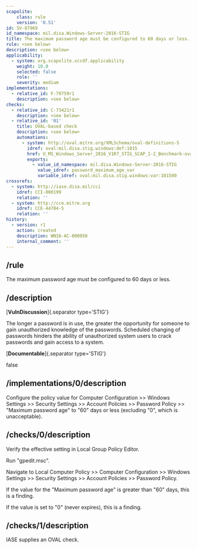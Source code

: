 ```yaml
---
scapolite:
    class: rule
    version: '0.51'
id: SV-87969
id_namespace: mil.disa.Windows-Server-2016-STIG
title: The maximum password age must be configured to 60 days or less.
rule: <see below>
description: <see below>
applicability:
  - system: org.scapolite.xccdf.applicability
    weight: 10.0
    selected: false
    role: ''
    severity: medium
implementations:
  - relative_id: F-79759r1
    description: <see below>
checks:
  - relative_id: C-73421r1
    description: <see below>
  - relative_id: '01'
    title: OVAL-based check
    description: <see below>
    automations:
      - system: http://oval.mitre.org/XMLSchema/oval-definitions-5
        idref: oval:mil.disa.stig.windows:def:1015
        href: U_MS_Windows_Server_2016_V1R7_STIG_SCAP_1-2_Benchmark-oval.xml
        exports:
          - value_id_namespace: mil.disa.Windows-Server-2016-STIG
            value_idref: password_maximum_age_var
            variable_idref: oval:mil.disa.stig.windows:var:101500
crossrefs:
  - system: http://iase.disa.mil/cci
    idref: CCI-000199
    relation: ''
  - system: http://cce.mitre.org
    idref: CCE-44704-5
    relation: ''
history:
  - version: r1
    action: created
    description: WN16-AC-000050
    internal_comment: ''
---
```



## /rule

The maximum password age must be configured to 60 days or less.

## /description

[**VulnDiscussion**]{.separator type='STIG'}

The longer a password is in use, the greater the opportunity for someone to gain unauthorized knowledge of the passwords. Scheduled changing of passwords hinders the ability of unauthorized system users to crack passwords and gain access to a system.

[**Documentable**]{.separator type='STIG'}

false

## /implementations/0/description

Configure the policy value for Computer Configuration >> Windows Settings >> Security Settings >> Account Policies >> Password Policy >> "Maximum password age" to "60" days or less (excluding "0", which is unacceptable).

## /checks/0/description

Verify the effective setting in Local Group Policy Editor.

Run "gpedit.msc".

Navigate to Local Computer Policy >> Computer Configuration >> Windows Settings >> Security Settings >> Account Policies >> Password Policy.

If the value for the "Maximum password age" is greater than "60" days, this is a finding.

If the value is set to "0" (never expires), this is a finding.

## /checks/1/description

IASE supplies an OVAL check.

